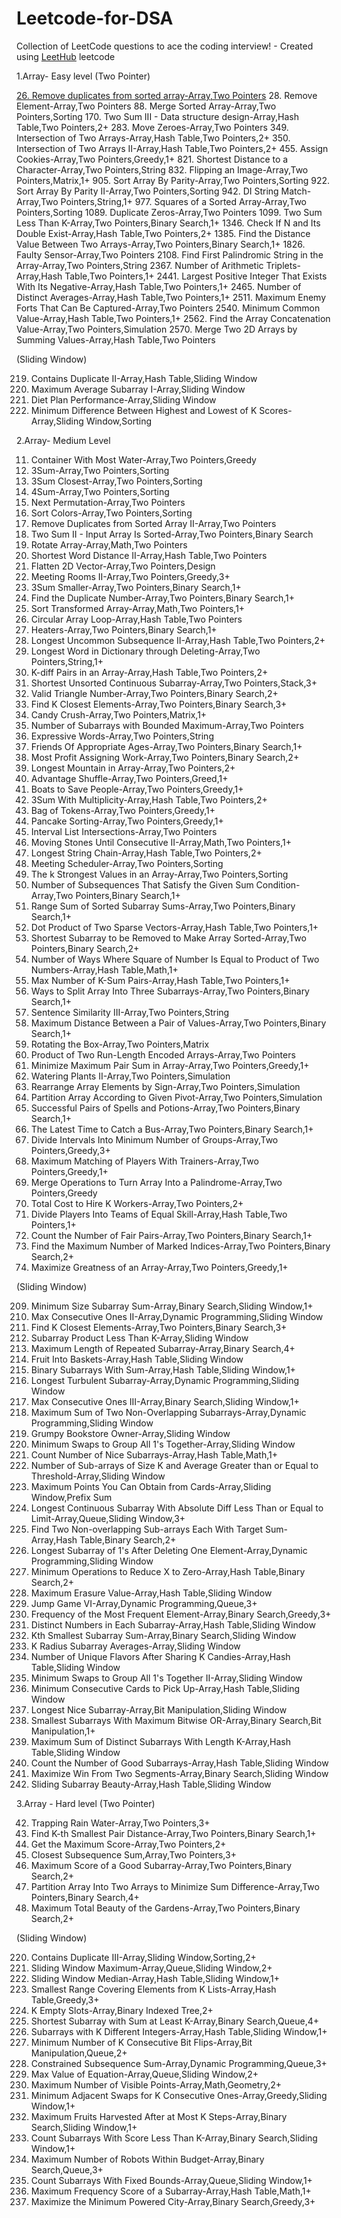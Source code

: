 # Leetcode-for-DSA
Collection of LeetCode questions to ace the coding interview! - Created using [LeetHub](https://github.com/QasimWani/LeetHub)
leetcode 

1.Array- Easy level
(Two Pointer)

[26. Remove duplicates from sorted array-Array,Two Pointers](https://github.com/Anamicca23/Leetcode-for-DSA/tree/master/0026-remove-duplicates-from-sorted-array)
28. Remove Element-Array,Two Pointers
88. Merge Sorted Array-Array,Two Pointers,Sorting
170. Two Sum III - Data structure design-Array,Hash Table,Two Pointers,2+
283. Move Zeroes-Array,Two Pointers
349. Intersection of Two Arrays-Array,Hash Table,Two Pointers,2+
350. Intersection of Two Arrays II-Array,Hash Table,Two Pointers,2+
455. Assign Cookies-Array,Two Pointers,Greedy,1+
821. Shortest Distance to a Character-Array,Two Pointers,String
832. Flipping an Image-Array,Two Pointers,Matrix,1+
905. Sort Array By Parity-Array,Two Pointers,Sorting
922. Sort Array By Parity II-Array,Two Pointers,Sorting
942. DI String Match-Array,Two Pointers,String,1+
977. Squares of a Sorted Array-Array,Two Pointers,Sorting
1089. Duplicate Zeros-Array,Two Pointers
1099. Two Sum Less Than K-Array,Two Pointers,Binary Search,1+
1346. Check If N and Its Double Exist-Array,Hash Table,Two Pointers,2+
1385. Find the Distance Value Between Two Arrays-Array,Two Pointers,Binary Search,1+
1826. Faulty Sensor-Array,Two Pointers
2108. Find First Palindromic String in the Array-Array,Two Pointers,String
2367. Number of Arithmetic Triplets-Array,Hash Table,Two Pointers,1+
2441. Largest Positive Integer That Exists With Its Negative-Array,Hash Table,Two Pointers,1+
2465. Number of Distinct Averages-Array,Hash Table,Two Pointers,1+
2511. Maximum Enemy Forts That Can Be Captured-Array,Two Pointers
2540. Minimum Common Value-Array,Hash Table,Two Pointers,1+
2562. Find the Array Concatenation Value-Array,Two Pointers,Simulation
2570. Merge Two 2D Arrays by Summing Values-Array,Hash Table,Two Pointers

(Sliding Window)


219. Contains Duplicate II-Array,Hash Table,Sliding Window
643. Maximum Average Subarray I-Array,Sliding Window
1176. Diet Plan Performance-Array,Sliding Window
1984. Minimum Difference Between Highest and Lowest of K Scores-Array,Sliding Window,Sorting



2.Array- Medium Level


11. Container With Most Water-Array,Two Pointers,Greedy
15. 3Sum-Array,Two Pointers,Sorting
16. 3Sum Closest-Array,Two Pointers,Sorting
18. 4Sum-Array,Two Pointers,Sorting
31. Next Permutation-Array,Two Pointers
75. Sort Colors-Array,Two Pointers,Sorting
80. Remove Duplicates from Sorted Array II-Array,Two Pointers
167. Two Sum II - Input Array Is Sorted-Array,Two Pointers,Binary Search
189. Rotate Array-Array,Math,Two Pointers
244. Shortest Word Distance II-Array,Hash Table,Two Pointers
251. Flatten 2D Vector-Array,Two Pointers,Design
253. Meeting Rooms II-Array,Two Pointers,Greedy,3+
259. 3Sum Smaller-Array,Two Pointers,Binary Search,1+
287. Find the Duplicate Number-Array,Two Pointers,Binary Search,1+
360. Sort Transformed Array-Array,Math,Two Pointers,1+
457. Circular Array Loop-Array,Hash Table,Two Pointers
475. Heaters-Array,Two Pointers,Binary Search,1+
522. Longest Uncommon Subsequence II-Array,Hash Table,Two Pointers,2+
524. Longest Word in Dictionary through Deleting-Array,Two Pointers,String,1+
532. K-diff Pairs in an Array-Array,Hash Table,Two Pointers,2+
581. Shortest Unsorted Continuous Subarray-Array,Two Pointers,Stack,3+
611. Valid Triangle Number-Array,Two Pointers,Binary Search,2+
658. Find K Closest Elements-Array,Two Pointers,Binary Search,3+
723. Candy Crush-Array,Two Pointers,Matrix,1+
795. Number of Subarrays with Bounded Maximum-Array,Two Pointers
809. Expressive Words-Array,Two Pointers,String
825. Friends Of Appropriate Ages-Array,Two Pointers,Binary Search,1+
826. Most Profit Assigning Work-Array,Two Pointers,Binary Search,2+
845. Longest Mountain in Array-Array,Two Pointers,2+
870. Advantage Shuffle-Array,Two Pointers,Greed,1+
881. Boats to Save People-Array,Two Pointers,Greedy,1+
923. 3Sum With Multiplicity-Array,Hash Table,Two Pointers,2+
948. Bag of Tokens-Array,Two Pointers,Greedy,1+
969. Pancake Sorting-Array,Two Pointers,Greedy,1+
986. Interval List Intersections-Array,Two Pointers
1040. Moving Stones Until Consecutive II-Array,Math,Two Pointers,1+
1048. Longest String Chain-Array,Hash Table,Two Pointers,2+
1229. Meeting Scheduler-Array,Two Pointers,Sorting
1471. The k Strongest Values in an Array-Array,Two Pointers,Sorting
1498. Number of Subsequences That Satisfy the Given Sum Condition-Array,Two Pointers,Binary Search,1+
1508. Range Sum of Sorted Subarray Sums-Array,Two Pointers,Binary Search,1+
1570. Dot Product of Two Sparse Vectors-Array,Hash Table,Two Pointers,1+
1574. Shortest Subarray to be Removed to Make Array Sorted-Array,Two Pointers,Binary Search,2+
1577. Number of Ways Where Square of Number Is Equal to Product of Two Numbers-Array,Hash Table,Math,1+
1679. Max Number of K-Sum Pairs-Array,Hash Table,Two Pointers,1+
1712. Ways to Split Array Into Three Subarrays-Array,Two Pointers,Binary Search,1+
1813. Sentence Similarity III-Array,Two Pointers,String
1855. Maximum Distance Between a Pair of Values-Array,Two Pointers,Binary Search,1+
1861. Rotating the Box-Array,Two Pointers,Matrix
1868. Product of Two Run-Length Encoded Arrays-Array,Two Pointers
1877. Minimize Maximum Pair Sum in Array-Array,Two Pointers,Greedy,1+
2105. Watering Plants II-Array,Two Pointers,Simulation
2149. Rearrange Array Elements by Sign-Array,Two Pointers,Simulation
2161. Partition Array According to Given Pivot-Array,Two Pointers,Simulation
2300. Successful Pairs of Spells and Potions-Array,Two Pointers,Binary Search,1+
2332. The Latest Time to Catch a Bus-Array,Two Pointers,Binary Search,1+
2406. Divide Intervals Into Minimum Number of Groups-Array,Two Pointers,Greedy,3+
2410. Maximum Matching of Players With Trainers-Array,Two Pointers,Greedy,1+
2422. Merge Operations to Turn Array Into a Palindrome-Array,Two Pointers,Greedy
2462. Total Cost to Hire K Workers-Array,Two Pointers,2+
2491. Divide Players Into Teams of Equal Skill-Array,Hash Table,Two Pointers,1+
2563. Count the Number of Fair Pairs-Array,Two Pointers,Binary Search,1+
2576. Find the Maximum Number of Marked Indices-Array,Two Pointers,Binary Search,2+
2592. Maximize Greatness of an Array-Array,Two Pointers,Greedy,1+

(Sliding Window)


209. Minimum Size Subarray Sum-Array,Binary Search,Sliding Window,1+
487. Max Consecutive Ones II-Array,Dynamic Programming,Sliding Window
658. Find K Closest Elements-Array,Two Pointers,Binary Search,3+
713. Subarray Product Less Than K-Array,Sliding Window
718. Maximum Length of Repeated Subarray-Array,Binary Search,4+
904. Fruit Into Baskets-Array,Hash Table,Sliding Window
930. Binary Subarrays With Sum-Array,Hash Table,Sliding Window,1+
978. Longest Turbulent Subarray-Array,Dynamic Programming,Sliding Window
1004. Max Consecutive Ones III-Array,Binary Search,Sliding Window,1+
1031. Maximum Sum of Two Non-Overlapping Subarrays-Array,Dynamic Programming,Sliding Window
1052. Grumpy Bookstore Owner-Array,Sliding Window
1151. Minimum Swaps to Group All 1's Together-Array,Sliding Window
1248. Count Number of Nice Subarrays-Array,Hash Table,Math,1+
1343. Number of Sub-arrays of Size K and Average Greater than or Equal to Threshold-Array,Sliding Window
1423. Maximum Points You Can Obtain from Cards-Array,Sliding Window,Prefix Sum
1438. Longest Continuous Subarray With Absolute Diff Less Than or Equal to Limit-Array,Queue,Sliding Window,3+
1477. Find Two Non-overlapping Sub-arrays Each With Target Sum-Array,Hash Table,Binary Search,2+
1493. Longest Subarray of 1's After Deleting One Element-Array,Dynamic Programming,Sliding Window
1658. Minimum Operations to Reduce X to Zero-Array,Hash Table,Binary Search,2+
1695. Maximum Erasure Value-Array,Hash Table,Sliding Window
1696. Jump Game VI-Array,Dynamic Programming,Queue,3+
1838. Frequency of the Most Frequent Element-Array,Binary Search,Greedy,3+
1852. Distinct Numbers in Each Subarray-Array,Hash Table,Sliding Window
1918. Kth Smallest Subarray Sum-Array,Binary Search,Sliding Window
2090. K Radius Subarray Averages-Array,Sliding Window
2107. Number of Unique Flavors After Sharing K Candies-Array,Hash Table,Sliding Window
2134. Minimum Swaps to Group All 1's Together II-Array,Sliding Window
2260. Minimum Consecutive Cards to Pick Up-Array,Hash Table,Sliding Window
2401. Longest Nice Subarray-Array,Bit Manipulation,Sliding Window
2411. Smallest Subarrays With Maximum Bitwise OR-Array,Binary Search,Bit Manipulation,1+
2461. Maximum Sum of Distinct Subarrays With Length K-Array,Hash Table,Sliding Window
2537. Count the Number of Good Subarrays-Array,Hash Table,Sliding Window
2555. Maximize Win From Two Segments-Array,Binary Search,Sliding Window
2653. Sliding Subarray Beauty-Array,Hash Table,Sliding Window

3.Array - Hard level
(Two Pointer)

42. Trapping Rain Water-Array,Two Pointers,3+
719. Find K-th Smallest Pair Distance-Array,Two Pointers,Binary Search,1+
1537. Get the Maximum Score-Array,Two Pointers,2+
1755. Closest Subsequence Sum,Array,Two Pointers,3+
1793. Maximum Score of a Good Subarray-Array,Two Pointers,Binary Search,2+
2035. Partition Array Into Two Arrays to Minimize Sum Difference-Array,Two Pointers,Binary Search,4+
2234. Maximum Total Beauty of the Gardens-Array,Two Pointers,Binary Search,2+

(Sliding Window)

220. Contains Duplicate III-Array,Sliding Window,Sorting,2+
239. Sliding Window Maximum-Array,Queue,Sliding Window,2+
480. Sliding Window Median-Array,Hash Table,Sliding Window,1+
632. Smallest Range Covering Elements from K Lists-Array,Hash Table,Greedy,3+
683. K Empty Slots-Array,Binary Indexed Tree,2+
862. Shortest Subarray with Sum at Least K-Array,Binary Search,Queue,4+
992. Subarrays with K Different Integers-Array,Hash Table,Sliding Window,1+
995. Minimum Number of K Consecutive Bit Flips-Array,Bit Manipulation,Queue,2+
1425. Constrained Subsequence Sum-Array,Dynamic Programming,Queue,3+
1499. Max Value of Equation-Array,Queue,Sliding Window,2+
1610. Maximum Number of Visible Points-Array,Math,Geometry,2+
1703. Minimum Adjacent Swaps for K Consecutive Ones-Array,Greedy,Sliding Window,1+
2106. Maximum Fruits Harvested After at Most K Steps-Array,Binary Search,Sliding Window,1+
2302. Count Subarrays With Score Less Than K-Array,Binary Search,Sliding Window,1+
2398. Maximum Number of Robots Within Budget-Array,Binary Search,Queue,3+
2444. Count Subarrays With Fixed Bounds-Array,Queue,Sliding Window,1+
2524. Maximum Frequency Score of a Subarray-Array,Hash Table,Math,1+
2528. Maximize the Minimum Powered City-Array,Binary Search,Greedy,3+
